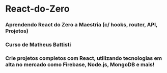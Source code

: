 # React-do-Zero

### Aprendendo React do Zero a Maestria (c/ hooks, router, API, Projetos)
### Curso de Matheus Battisti
### Crie projetos completos com React, utilizando tecnologias em alta no mercado como Firebase, Node.js, MongoDB e mais!
